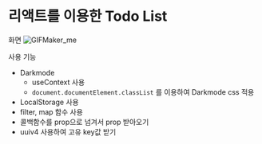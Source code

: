 # 리액트를 이용한 Todo List
화면
![GIFMaker_me](https://github.com/asylee02/React-Todo/assets/87488288/b2da7124-e4d1-4d1c-af73-e57438789178)


사용 기능

- Darkmode
    - useContext 사용
    - `document.documentElement.classList` 를 이용하여 Darkmode css 적용
- LocalStorage 사용
- filter, map 함수 사용
- 콜백함수를 prop으로 넘겨서 prop 받아오기
- uuiv4 사용하여 고유 key값 받기

